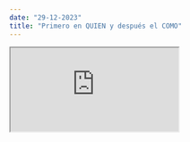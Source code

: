 ```yaml
---
date: "29-12-2023"
title: "Primero en QUIEN y después el COMO"
---
```

<iframe src="https://www.youtube.com/embed/trpRQsJf188" allowfullscreen></iframe>
